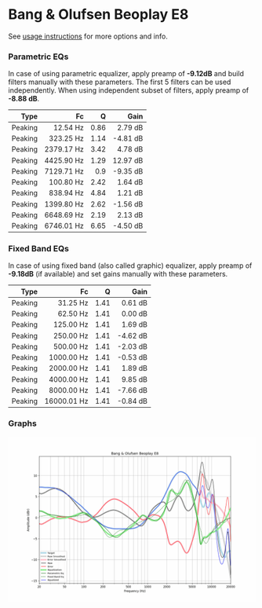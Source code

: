 # Bang & Olufsen Beoplay E8
See [usage instructions](https://github.com/jaakkopasanen/AutoEq#usage) for more options and info.

### Parametric EQs
In case of using parametric equalizer, apply preamp of **-9.12dB** and build filters manually
with these parameters. The first 5 filters can be used independently.
When using independent subset of filters, apply preamp of **-8.88 dB**.

| Type    | Fc         |    Q | Gain     |
|--------:|-----------:|-----:|---------:|
| Peaking | 12.54 Hz   | 0.86 | 2.79 dB  |
| Peaking | 323.25 Hz  | 1.14 | -4.81 dB |
| Peaking | 2379.17 Hz | 3.42 | 4.78 dB  |
| Peaking | 4425.90 Hz | 1.29 | 12.97 dB |
| Peaking | 7129.71 Hz | 0.9  | -9.35 dB |
| Peaking | 100.80 Hz  | 2.42 | 1.64 dB  |
| Peaking | 838.94 Hz  | 4.84 | 1.21 dB  |
| Peaking | 1399.80 Hz | 2.62 | -1.56 dB |
| Peaking | 6648.69 Hz | 2.19 | 2.13 dB  |
| Peaking | 6746.01 Hz | 6.65 | -4.50 dB |

### Fixed Band EQs
In case of using fixed band (also called graphic) equalizer, apply preamp of **-9.18dB**
(if available) and set gains manually with these parameters.

| Type    | Fc          |    Q | Gain     |
|--------:|------------:|-----:|---------:|
| Peaking | 31.25 Hz    | 1.41 | 0.61 dB  |
| Peaking | 62.50 Hz    | 1.41 | 0.00 dB  |
| Peaking | 125.00 Hz   | 1.41 | 1.69 dB  |
| Peaking | 250.00 Hz   | 1.41 | -4.62 dB |
| Peaking | 500.00 Hz   | 1.41 | -2.03 dB |
| Peaking | 1000.00 Hz  | 1.41 | -0.53 dB |
| Peaking | 2000.00 Hz  | 1.41 | 1.89 dB  |
| Peaking | 4000.00 Hz  | 1.41 | 9.85 dB  |
| Peaking | 8000.00 Hz  | 1.41 | -7.66 dB |
| Peaking | 16000.01 Hz | 1.41 | -0.84 dB |

### Graphs
![](./Bang%20&%20Olufsen%20Beoplay%20E8.png)